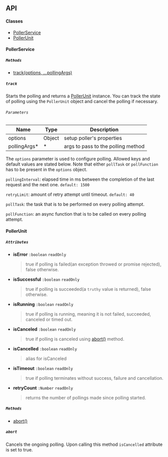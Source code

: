 API
------------------------------------------------------------------------------

#### Classes
* [PollerService](#PollerService)
* [PollerUnit](#PollerUnit)

#### PollerService

##### `Methods`
* [track(options, ...pollingArgs)](#track)

##### `track`
Starts the polling and returns a [PollerUnit](#PollerUnit) instance. You can track the state of polling using the `PollerUnit` object and cancel the polling if necessary.

###### `Parameters`
| Name         | Type   | Description                        |
| -------      | ------ | ---------------------------------- |
| options      | Object | setup poller's properties          |
| pollingArgs* | *      | args to pass to the polling method |

The `options` parameter is used to configure polling. Allowed keys and default values are stated below. Note that either `pollTask` or `pollFunction` has to be present in the `options` object.

`pollingInterval`: elapsed time in ms between the completion of the last request and the next one. `default: 1500`

`retryLimit`: amount of retry attempt until timeout. `default: 40`

`pollTask`: the task that is to be performed on every polling attempt.

`pollFunction`: an async function that is to be called on every polling attempt.

#### PollerUnit

##### `Attributes`
* **isError** `:boolean` `readOnly`
  >true if polling is failed(an exception throwed or promise rejected), false otherwise.
* **isSuccessful** `:boolean` `readOnly`
  >true if polling is succeeded(a `truthy` value is returned), false otherwise.
* **isRunning** `:boolean` `readOnly`
  >true if polling is running, meaning it is not failed, succeeded, canceled or timed out.
* **isCanceled** `:boolean` `readOnly`
  >true if polling is canceled using [abort()](#abort) method.
* **isCancelled** `:boolean` `readOnly`
  >alias for isCanceled
* **isTimeout** `:boolean` `readOnly`
  >true if polling terminates without success, failure and cancellation.
* **retryCount** `:Number` `readOnly`
  >returns the number of pollings made since polling started.

##### `Methods`
* [abort()](#abort)

##### `abort`

Cancels the ongoing polling. Upon calling this method `isCancelled` attribute is set to true.

